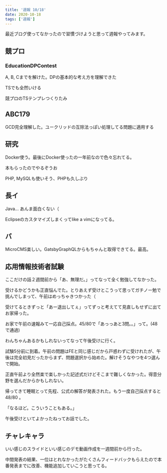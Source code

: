 ```yaml
---
title: '週報 10/18'
date: 2020-10-18
tags: ['週報']
---
```


最近ブログ使ってなかったので習慣づけようと思って週報やってみます。

## 競プロ

### EducationDPContest

A, B, Cまでを解けた。DPの基本的な考え方を理解できた

TSでも全然いける

競プロのTSテンプレつくりたみ

## ABC179

GCD完全理解した。ユークリッドの互除法っぽい処理してる問題に適用する

## 研究

Docker使う。最後にDocker使ったの一年前なので色々忘れてる。

本もらったのでやるぞうお

PHP, MySQLも使いそう、PHPも久しぶり

## 長イ

Java... あんま面白くない（

Eclipseのカスタマイズしまくってlike a vimになってる。

## バ

MicroCMS楽しい。GatsbyGraphQLからもちゃんと取得できてる。最高。

## 応用情報技術者試験

ここだけの話２週間前から「あ、無理だ。」ってなって全く勉強してなかった。

受けるかどうかも正直悩んでた。とりあえず受けとこうって思ってガチノー勉で挑んでしまって、午前はめっちゃきつかった（

受けてるときずっと「あー退出してぇ」ってずっと考えてて見直しもせずに出てお家帰った。

お家で午前の速報みて一応自己採点。45/80で「あっっあと3問。。」って。(48で通過)

わんちゃんあるかもしれないってなって午後受けに行く。

試験5分前に到着。午前の問題はFEと同じ感じだから戸惑わずに受けれたが、午後は完全初見だったからまず、問題選択から始めた。解けそうなやつを4つ選んで開始。

正直午前より全然楽で楽しかった記述式だけどそこまで難しくなかった。得意分野を選んだからかもしれない。

帰ってきて睡眠とって先程、公式の解答が発表された。もう一度自己採点すると 48/80 。

「なるほど。こういうこともある。」

午後受けといてよかったねってお話でした。

## チャレキャラ

いい感じのスライドといい感じのデモ動画作成を一週間前から行った。

中間発表の結果、一位はとれなかったがたくさんフィードバックもらえたので本番発表までに改善、機能追加していこうと思ってる。

